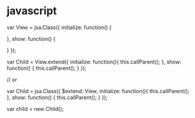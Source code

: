 javascript
==========

var View = jsa.Class({
   initialize: function() {
      
   },
   show: function() {
   
   }
});

var Child = View.extend({
  initialize: function(){
    this.callParent();
  },
  show: function() {
    this.callParent();
  }
});

// or 

var Child = jsa.Class({
  $extend: View,
  initialize: function(){
    this.callParent();
  },
  show: function() {
    this.callParent();
  }
});

var child = new Child();
  
